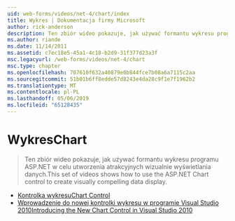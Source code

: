 ```yaml
---
uid: web-forms/videos/net-4/chart/index
title: Wykres | Dokumentacja firmy Microsoft
author: rick-anderson
description: Ten zbiór wideo pokazuje, jak używać formantu wykresu programu ASP.NET w celu utworzenia atrakcyjnych wizualnie wyświetlania danych.
ms.author: riande
ms.date: 11/14/2011
ms.assetid: c7ec18e5-45a1-4c18-b2d9-31f377d23a3f
msc.legacyurl: /web-forms/videos/net-4/chart
msc.type: chapter
ms.openlocfilehash: 707610f632a40879e0b844fce7b08a6a7115c2aa
ms.sourcegitcommit: 51b01b6ff8edde57d8243e4da28c9f1e7f1962b2
ms.translationtype: MT
ms.contentlocale: pl-PL
ms.lasthandoff: 05/06/2019
ms.locfileid: "65128435"
---
```

# <a name="chart"></a><span data-ttu-id="e4a0c-103">Wykres</span><span class="sxs-lookup"><span data-stu-id="e4a0c-103">Chart</span></span>

> <span data-ttu-id="e4a0c-104">Ten zbiór wideo pokazuje, jak używać formantu wykresu programu ASP.NET w celu utworzenia atrakcyjnych wizualnie wyświetlania danych.</span><span class="sxs-lookup"><span data-stu-id="e4a0c-104">This set of videos shows how to use the ASP.NET Chart control to create visually compelling data display.</span></span>

- [<span data-ttu-id="e4a0c-105">Kontrolka wykresu</span><span class="sxs-lookup"><span data-stu-id="e4a0c-105">Chart Control</span></span>](aspnet-4-quick-hit-chart-control.md)
- [<span data-ttu-id="e4a0c-106">Wprowadzenie do nowej kontrolki wykresu w programie Visual Studio 2010</span><span class="sxs-lookup"><span data-stu-id="e4a0c-106">Introducing the New Chart Control in Visual Studio 2010</span></span>](aspnet-4-how-do-i-introducing-the-new-chart-control-in-visual-studio-2010.md)
